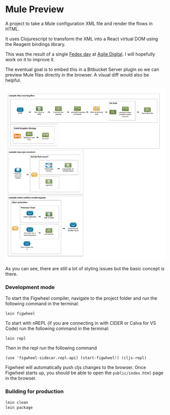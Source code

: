 # Mule Preview

A project to take a Mule configuration XML file and render the flows in HTML.

It uses Clojurescript to transform the XML into a React virtual DOM
using the Reagent bindings library.

This was the result of a single [Fedex day](http://www.theenterprisearchitect.eu/blog/2013/07/23/10-reasons-organize-fedex-day/) at [Agile Digital](https://agiledigital.com.au/).
I will hopefully work on it to improve it.

The eventual goal is to embed this in a Bitbucket Server plugin so we can preview
Mule files directly in the browser. A visual diff would also be helpful.

![Example screenshot showing rendered flows](https://raw.githubusercontent.com/NoxHarmonium/mule-preview/master/doc/example.PNG "Example screenshot showing rendered flows")

As you can see, there are still a lot of styling issues but the basic concept is there.

### Development mode

To start the Figwheel compiler, navigate to the project folder and run the following command in the terminal:

```
lein figwheel
```

To start with nREPL (if you are connecting in with CIDER or Calva for VS Code) run the following command in the terminal:

```
lein repl
```

Then in the repl run the following command

```
(use 'figwheel-sidecar.repl-api) (start-figwheel!) (cljs-repl)
```

Figwheel will automatically push cljs changes to the browser.
Once Figwheel starts up, you should be able to open the `public/index.html` page in the browser.


### Building for production

```
lein clean
lein package
```
